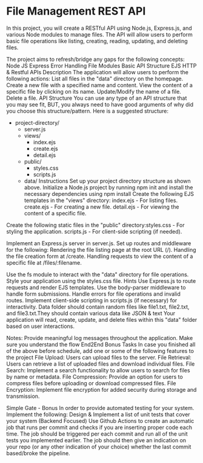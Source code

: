 # File Management REST API
In this project, you will create a RESTful API using Node.js, Express.js, and various Node modules to manage files. The API will allow users to perform basic file operations like listing, creating, reading, updating, and deleting files.

The project aims to refresh/bridge any gaps for the following concepts:
Node JS
Express
Error Handling
File Modules
Basic API Structure
EJS
HTTP & Restful APIs
Description
The application will allow users to perform the following actions:
List all files in the "data" directory on the homepage.
Create a new file with a specified name and content.
View the content of a specific file by clicking on its name.
Update/Modify the name of a file.
Delete a file.
API Structure
You can use any type of an API structure that you may see fit, BUT, you always need to have good arguments of why did you choose this structure/pattern.
Here is a suggested structure:

- project-directory/
  - server.js
  - views/
    - index.ejs
    - create.ejs
    - detail.ejs
  - public/
    - styles.css
    - scripts.js
  - data/
Instructions
Set up your project directory structure as shown above.
Initialize a Node.js project by running npm init and install the necessary dependencies using npm install
Create the following EJS templates in the "views" directory: index.ejs - For listing files.
create.ejs - For creating a new file.
detail.ejs - For viewing the content of a specific file.

Create the following static files in the "public" directory:styles.css - For styling the application.
scripts.js - For client-side scripting (if needed).

Implement an Express.js server in server.js. Set up routes and middleware for the following: Rendering the file listing page at the root URL (/).
Handling the file creation form at /create.
Handling requests to view the content of a specific file at /files/:filename.

Use the fs module to interact with the "data" directory for file operations.
Style your application using the styles.css file.
Hints
Use Express.js to route requests and render EJS templates.
Use the body-parser middleware to handle form submissions.
Handle errors for file operations and invalid routes.
Implement client-side scripting in scripts.js (if necessary) for interactivity.
Data folder should contain random files like file1.txt, file2.txt, and file3.txt.They should contain various data like JSON & text
Your application will read, create, update, and delete files within this "data" folder based on user interactions.

Notes:
Provide meaningful log messages throughout the application.
Make sure you understand the flow End2End
Bonus Tasks
In case you finished all of the above before schedule, add one or some of the following features to the project
File Upload: Users can upload files to the server.
File Retrieval: Users can retrieve a list of uploaded files and download individual files.
File Search: Implement a search functionality to allow users to search for files by name or metadata.
File Compression: Provide an option for users to compress files before uploading or download compressed files.
File Encryption: Implement file encryption for added security during storage and transmission.

Simple Gate - Bonus
In order to provide automated testing for your system. Implement the following:
Design & Implement a list of unit tests that cover your system (Backend Focused)
Use Github Actions to create an automatic job that runs per commit and checks if you are inserting proper code each time. The job should be triggered per each commit and run all of the unit tests you implemented earlier. The job should then give an indication on your repo (or any other indication of your choice) whether the last commit based/broke the pipeline.